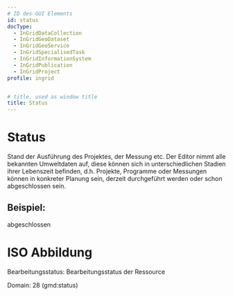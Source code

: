```yaml
---
# ID des GUI Elements
id: status
docType:
  - InGridDataCollection
  - InGridGeoDataset
  - InGridGeoService
  - InGridSpecialisedTask
  - InGridInformationSystem
  - InGridPublication
  - InGridProject
profile: ingrid


# title, used as window title
title: Status
---
```


# Status

Stand der Ausführung des Projektes, der Messung etc. Der Editor nimmt alle bekannten Umweltdaten auf, diese können sich in unterschiedlichen Stadien ihrer Lebenszeit befinden, d.h. Projekte, Programme oder Messungen können in konkreter Planung sein, derzeit durchgeführt werden oder schon abgeschlossen sein.

## Beispiel:

abgeschlossen

# ISO Abbildung

Bearbeitungsstatus: Bearbeitungsstatus der Ressource

Domain: 28 (gmd:status)
